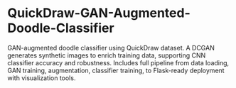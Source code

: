 # QuickDraw-GAN-Augmented-Doodle-Classifier
GAN-augmented doodle classifier using QuickDraw dataset. A DCGAN generates synthetic images to enrich training data, supporting CNN classifier accuracy and robustness. Includes full pipeline from data loading, GAN training, augmentation, classifier training, to Flask-ready deployment with visualization tools.
